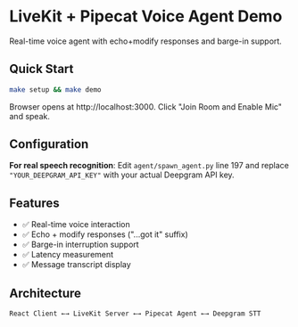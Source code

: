 # LiveKit + Pipecat Voice Agent Demo

Real-time voice agent with echo+modify responses and barge-in support.

## Quick Start

```bash
make setup && make demo
```

Browser opens at http://localhost:3000. Click "Join Room and Enable Mic" and speak.

## Configuration

**For real speech recognition**: Edit `agent/spawn_agent.py` line 197 and replace `"YOUR_DEEPGRAM_API_KEY"` with your actual Deepgram API key.

## Features

- ✅ Real-time voice interaction
- ✅ Echo + modify responses ("...got it" suffix)  
- ✅ Barge-in interruption support
- ✅ Latency measurement
- ✅ Message transcript display

## Architecture

```
React Client ←→ LiveKit Server ←→ Pipecat Agent ←→ Deepgram STT
```